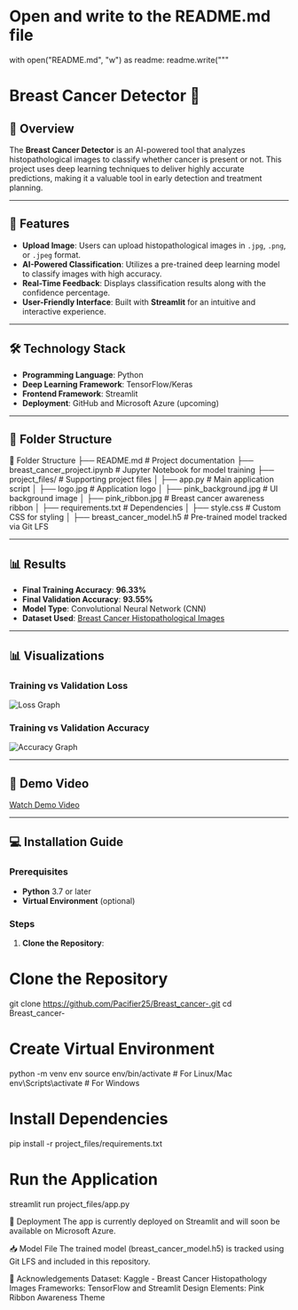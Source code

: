 # Open and write to the README.md file
with open("README.md", "w") as readme:
    readme.write("""
# Breast Cancer Detector 🎀

## 🌟 Overview
The **Breast Cancer Detector** is an AI-powered tool that analyzes histopathological images to classify whether cancer is present or not. This project uses deep learning techniques to deliver highly accurate predictions, making it a valuable tool in early detection and treatment planning.

---

## 🎯 Features
- **Upload Image**: Users can upload histopathological images in `.jpg`, `.png`, or `.jpeg` format.  
- **AI-Powered Classification**: Utilizes a pre-trained deep learning model to classify images with high accuracy.  
- **Real-Time Feedback**: Displays classification results along with the confidence percentage.  
- **User-Friendly Interface**: Built with **Streamlit** for an intuitive and interactive experience.  

---

## 🛠️ Technology Stack
- **Programming Language**: Python  
- **Deep Learning Framework**: TensorFlow/Keras  
- **Frontend Framework**: Streamlit  
- **Deployment**: GitHub and Microsoft Azure (upcoming)  

---

## 📂 Folder Structure
📂 Folder Structure
├── README.md                     # Project documentation
├── breast_cancer_project.ipynb   # Jupyter Notebook for model training
├── project_files/                # Supporting project files
│   ├── app.py                    # Main application script
│   ├── logo.jpg                  # Application logo
│   ├── pink_background.jpg       # UI background image
│   ├── pink_ribbon.jpg           # Breast cancer awareness ribbon
│   ├── requirements.txt          # Dependencies
│   ├── style.css                 # Custom CSS for styling
│   ├── breast_cancer_model.h5    # Pre-trained model tracked via Git LFS


---

## 📊 Results
- **Final Training Accuracy**: **96.33%**  
- **Final Validation Accuracy**: **93.55%**  
- **Model Type**: Convolutional Neural Network (CNN)  
- **Dataset Used**: [Breast Cancer Histopathological Images](https://www.kaggle.com/paultimothymooney/breast-histopathology-images)  

---

## 📊 Visualizations

### **Training vs Validation Loss**
![Loss Graph](https://github.com/Pacifier25/Breast_cancer-/blob/main/images/loss_graph.png)

### **Training vs Validation Accuracy**
![Accuracy Graph](https://github.com/Pacifier25/Breast_cancer-/blob/main/images/accuracy_graph.png)

---

## 🎥 Demo Video
[Watch Demo Video](https://drive.google.com/file/d/YOUR_FILE_ID/view?usp=sharing)

---

## 💻 Installation Guide

### Prerequisites
- **Python** 3.7 or later  
- **Virtual Environment** (optional)  

### Steps
1. **Clone the Repository**:
# Clone the Repository
git clone https://github.com/Pacifier25/Breast_cancer-.git
cd Breast_cancer-

# Create Virtual Environment
python -m venv env
source env/bin/activate      # For Linux/Mac
env\Scripts\activate         # For Windows

# Install Dependencies
pip install -r project_files/requirements.txt

# Run the Application
streamlit run project_files/app.py


🚀 Deployment
The app is currently deployed on Streamlit and will soon be available on Microsoft Azure.

📥 Model File
The trained model (breast_cancer_model.h5) is tracked using Git LFS and included in this repository.

🙏 Acknowledgements
Dataset: Kaggle - Breast Cancer Histopathology Images
Frameworks: TensorFlow and Streamlit
Design Elements: Pink Ribbon Awareness Theme
